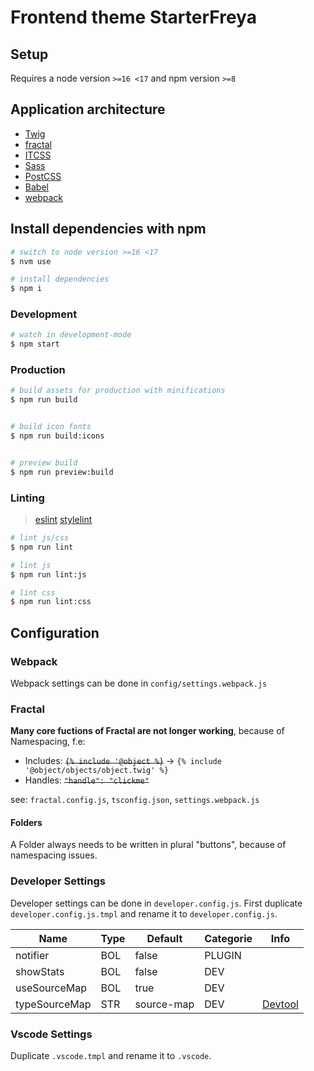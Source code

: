 # Frontend theme StarterFreya

## Setup

Requires a node version `>=16 <17` and npm version `>=8`

## Application architecture

* [Twig](https://twig.symfony.com/)
* [fractal](https://fractal.build/)
* [ITCSS](https://www.xfive.co/blog/itcss-scalable-maintainable-css-architecture/)
* [Sass](https://sass-lang.com/)
* [PostCSS](https://postcss.org/)
* [Babel](https://babeljs.io/)
* [webpack](https://webpack.js.org/)

## Install dependencies with npm

```sh
# switch to node version >=16 <17
$ nvm use

# install dependencies
$ npm i
```

### Development

```sh
# watch in development-mode
$ npm start
```

### Production

```sh
# build assets for production with minifications
$ npm run build


# build icon fonts
$ npm run build:icons


# preview build
$ npm run preview:build
```

### Linting
> [eslint](https://eslint.org/)
> [stylelint](https://stylelint.io/)

```sh
# lint js/css
$ npm run lint

# lint js
$ npm run lint:js

# lint css
$ npm run lint:css
```

## Configuration

### Webpack
Webpack settings can be done in `config/settings.webpack.js`

### Fractal
**Many core fuctions of Fractal are not longer working**, because of Namespacing, f.e:
- Includes: ~~`{% include '@object %}`~~ -> `{% include '@object/objects/object.twig' %}`
- Handles: ~~`"handle": "clickme"`~~

see: `fractal.config.js`, `tsconfig.json`, `settings.webpack.js`

#### Folders
A Folder always needs to be written in plural "buttons", because of namespacing issues.

### Developer Settings
Developer settings can be done in `developer.config.js`. First duplicate `developer.config.js.tmpl` and rename it to `developer.config.js`.

| Name          | Type | Default    | Categorie | Info                                                     |
| ------------- | ---- | ---------- | --------- | -------------------------------------------------------- |
| notifier      | BOL  | false      | PLUGIN    |                                                          |
| showStats     | BOL  | false      | DEV       |                                                          |
| useSourceMap  | BOL  | true       | DEV       |                                                          |
| typeSourceMap | STR  | source-map | DEV       | [Devtool](https://webpack.js.org/configuration/devtool/) |


### Vscode Settings
Duplicate `.vscode.tmpl` and rename it to `.vscode`.
